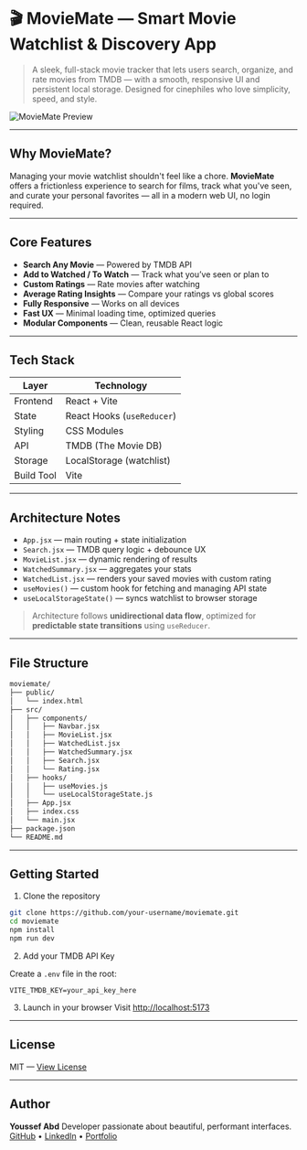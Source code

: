# 🎬 MovieMate — Smart Movie Watchlist & Discovery App

> A sleek, full-stack movie tracker that lets users search, organize, and rate movies from TMDB — with a smooth, responsive UI and persistent local storage. Designed for cinephiles who love simplicity, speed, and style.

![MovieMate Preview](https://source.unsplash.com/featured/?movie,cinema) <!-- Replace with actual screenshot -->

---

##  Why MovieMate?

Managing your movie watchlist shouldn't feel like a chore. **MovieMate** offers a frictionless experience to search for films, track what you've seen, and curate your personal favorites — all in a modern web UI, no login required.

---

##  Core Features

-  **Search Any Movie** — Powered by TMDB API
-  **Add to Watched / To Watch** — Track what you’ve seen or plan to
-  **Custom Ratings** — Rate movies after watching
-  **Average Rating Insights** — Compare your ratings vs global scores
-  **Fully Responsive** — Works on all devices
-  **Fast UX** — Minimal loading time, optimized queries
-  **Modular Components** — Clean, reusable React logic

---

##  Tech Stack

| Layer      | Technology                 |
|------------|-----------------------------|
| Frontend   | React + Vite               |
| State      | React Hooks (`useReducer`) |
| Styling    | CSS Modules                |
| API        | TMDB (The Movie DB)        |
| Storage    | LocalStorage (watchlist)   |
| Build Tool | Vite                       |

---

##  Architecture Notes

- `App.jsx` — main routing + state initialization  
- `Search.jsx` — TMDB query logic + debounce UX  
- `MovieList.jsx` — dynamic rendering of results  
- `WatchedSummary.jsx` — aggregates your stats  
- `WatchedList.jsx` — renders your saved movies with custom rating  
- `useMovies()` — custom hook for fetching and managing API state  
- `useLocalStorageState()` — syncs watchlist to browser storage  

> Architecture follows **unidirectional data flow**, optimized for **predictable state transitions** using `useReducer`.

---

##  File Structure

```bash
moviemate/
├── public/
│   └── index.html
├── src/
│   ├── components/
│   │   ├── Navbar.jsx
│   │   ├── MovieList.jsx
│   │   ├── WatchedList.jsx
│   │   ├── WatchedSummary.jsx
│   │   ├── Search.jsx
│   │   └── Rating.jsx
│   ├── hooks/
│   │   ├── useMovies.js
│   │   └── useLocalStorageState.js
│   ├── App.jsx
│   ├── index.css
│   └── main.jsx
├── package.json
└── README.md
````

---

##  Getting Started

1. Clone the repository

```bash
git clone https://github.com/your-username/moviemate.git
cd moviemate
npm install
npm run dev
```

2. Add your TMDB API Key

Create a `.env` file in the root:

```env
VITE_TMDB_KEY=your_api_key_here
```

3. Launch in your browser
   Visit [http://localhost:5173](http://localhost:5173)

---

##  License

MIT — [View License](LICENSE)

---

##  Author

**Youssef Abd**
Developer passionate about beautiful, performant interfaces.
[GitHub](https://github.com/youssef-abd) • [LinkedIn](#) • [Portfolio](#)
